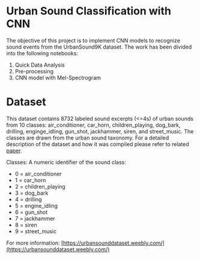 # Urban Sound Classification with CNN

The objective of this project is to implement CNN models to recognize sound events from the UrbanSound9K dataset. The work has been divided into the following notebooks:

1) Quick Data Analysis 
2) Pre-processing 
3) CNN model with Mel-Spectrogram

# Dataset

This dataset contains 8732 labeled sound excerpts (<=4s) of urban sounds from 10 classes: air_conditioner, car_horn, children_playing, dog_bark, drilling, enginge_idling, gun_shot, jackhammer, siren, and street_music. The classes are drawn from the urban sound taxonomy. For a detailed description of the dataset and how it was compiled please refer to related [paper](https://urbansounddataset.weebly.com/taxonomy.html).

Classes:
A numeric identifier of the sound class:
- 0 = air_conditioner
- 1 = car_horn
- 2 = children_playing
- 3 = dog_bark
- 4 = drilling
- 5 = engine_idling
- 6 = gun_shot
- 7 = jackhammer
- 8 = siren
- 9 = street_music

For more information: [https://urbansounddataset.weebly.com/](https://urbansounddataset.weebly.com/)
